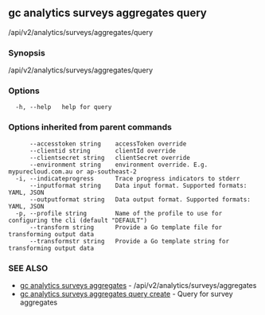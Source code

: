 ## gc analytics surveys aggregates query

/api/v2/analytics/surveys/aggregates/query

### Synopsis

/api/v2/analytics/surveys/aggregates/query

### Options

```
  -h, --help   help for query
```

### Options inherited from parent commands

```
      --accesstoken string    accessToken override
      --clientid string       clientId override
      --clientsecret string   clientSecret override
      --environment string    environment override. E.g. mypurecloud.com.au or ap-southeast-2
  -i, --indicateprogress      Trace progress indicators to stderr
      --inputformat string    Data input format. Supported formats: YAML, JSON
      --outputformat string   Data output format. Supported formats: YAML, JSON
  -p, --profile string        Name of the profile to use for configuring the cli (default "DEFAULT")
      --transform string      Provide a Go template file for transforming output data
      --transformstr string   Provide a Go template string for transforming output data
```

### SEE ALSO

* [gc analytics surveys aggregates](gc_analytics_surveys_aggregates.html)	 - /api/v2/analytics/surveys/aggregates
* [gc analytics surveys aggregates query create](gc_analytics_surveys_aggregates_query_create.html)	 - Query for survey aggregates


